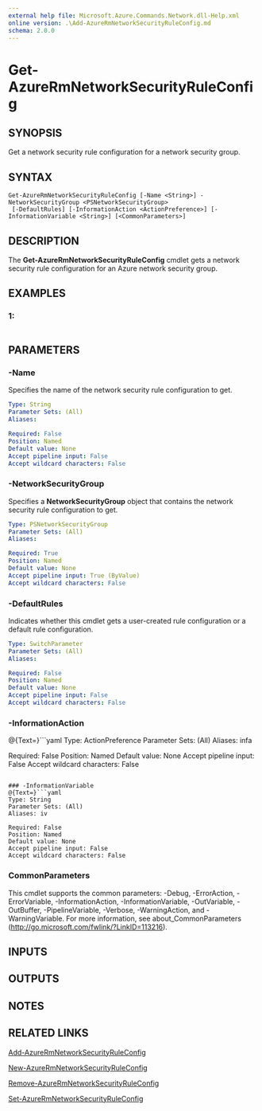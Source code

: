 ```yaml
---
external help file: Microsoft.Azure.Commands.Network.dll-Help.xml
online version: .\Add-AzureRmNetworkSecurityRuleConfig.md
schema: 2.0.0
---
```


# Get-AzureRmNetworkSecurityRuleConfig

## SYNOPSIS
Get a network security rule configuration for a network security group.

## SYNTAX

```
Get-AzureRmNetworkSecurityRuleConfig [-Name <String>] -NetworkSecurityGroup <PSNetworkSecurityGroup>
 [-DefaultRules] [-InformationAction <ActionPreference>] [-InformationVariable <String>] [<CommonParameters>]
```

## DESCRIPTION
The **Get-AzureRmNetworkSecurityRuleConfig** cmdlet gets a network security rule configuration for an Azure network security group.

## EXAMPLES

### 1:
```

```

## PARAMETERS

### -Name
Specifies the name of the network security rule configuration to get.

```yaml
Type: String
Parameter Sets: (All)
Aliases: 

Required: False
Position: Named
Default value: None
Accept pipeline input: False
Accept wildcard characters: False
```

### -NetworkSecurityGroup
Specifies a **NetworkSecurityGroup** object that contains the network security rule configuration to get.

```yaml
Type: PSNetworkSecurityGroup
Parameter Sets: (All)
Aliases: 

Required: True
Position: Named
Default value: None
Accept pipeline input: True (ByValue)
Accept wildcard characters: False
```

### -DefaultRules
Indicates whether this cmdlet gets a user-created rule configuration or a default rule configuration.

```yaml
Type: SwitchParameter
Parameter Sets: (All)
Aliases: 

Required: False
Position: Named
Default value: None
Accept pipeline input: False
Accept wildcard characters: False
```

### -InformationAction
@{Text=}```yaml
Type: ActionPreference
Parameter Sets: (All)
Aliases: infa

Required: False
Position: Named
Default value: None
Accept pipeline input: False
Accept wildcard characters: False
```

### -InformationVariable
@{Text=}```yaml
Type: String
Parameter Sets: (All)
Aliases: iv

Required: False
Position: Named
Default value: None
Accept pipeline input: False
Accept wildcard characters: False
```

### CommonParameters
This cmdlet supports the common parameters: -Debug, -ErrorAction, -ErrorVariable, -InformationAction, -InformationVariable, -OutVariable, -OutBuffer, -PipelineVariable, -Verbose, -WarningAction, and -WarningVariable. For more information, see about_CommonParameters (http://go.microsoft.com/fwlink/?LinkID=113216).

## INPUTS

## OUTPUTS

## NOTES

## RELATED LINKS

[Add-AzureRmNetworkSecurityRuleConfig](.\Add-AzureRmNetworkSecurityRuleConfig.md)

[New-AzureRmNetworkSecurityRuleConfig](.\New-AzureRmNetworkSecurityRuleConfig.md)

[Remove-AzureRmNetworkSecurityRuleConfig](.\Remove-AzureRmNetworkSecurityRuleConfig.md)

[Set-AzureRmNetworkSecurityRuleConfig](.\Set-AzureRmNetworkSecurityRuleConfig.md)

